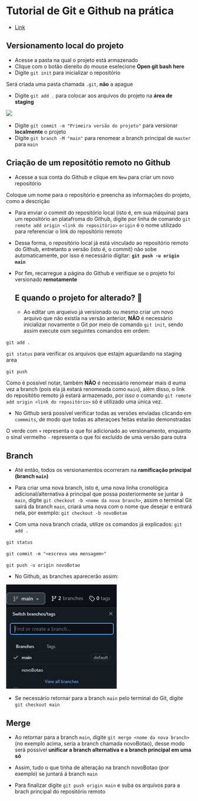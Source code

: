 # Tutorial de Git e Github na prática 


 * [Link](https://git-scm.com/downloads)

## Versionamento local do projeto
* Acesse a pasta na qual o projeto está armazenado
* Clique com o botão diereito do mouse eselecione **Open git bash here**
* Digite `git init` para inicializar o repositório

Será criada uma pasta chamada `.git`, **não** a apague
* Digite `git add .` para colocar aos arquivos do projeto na **área de staging** 
<img src="https://i1.wp.com/www.markus-gattol.name/misc/mm/si/content/git_git_add.png">

* Digite `git commit -m "Primeira versão do projeto"` para versionar **localmente** o projeto
* Digite `git branch -M "main"` para renomear a branch principal de `master` para `main`

## Criação de um repositótio remoto no Github
* Acesse a sua conta do Github e clique em `New` para criar um novo repositório

Coloque um nome para o repositório e preencha as informações do projeto, como a descrição
* Para enviar o commit do repositório local (isto é, em sua máquina) para um repositório an platafroma do Github, digite por linha de comando `git remote add origin <link do repositório>`
`origin` é o nome utilizado para referenciar o link do repositório remoto
* Dessa forma, o repositório local já está vinculado ao repositório remoto do Github, entretanto a versão (isto é, o commit) não sobe automaticamente, por isso é necessário digitar: **`git push -u origin main`**
* Por fim, recarregue a página do Github e verifique se o projeto foi versionado **remotamente**
  
  ## E quando o projeto for alterado? 🧐

  * Ao editar um arqueivo já versionado ou mesmo criar um novo arquivo que não existia na versão anterior, **NÃO** é necessário inicializar novamente o Git por meio de comando `git init`, sendo assim execute osm seguintes comandos em ordem:

`git add .` 

`git status` para verificar os arquivos que estajm aguardando na staging area

`git push` 

Como é possível notar, também **NÃO** é necessário renomear mais d euma vez a branch (pois ela já estará renomeada como `main`), além disso, o link do repositótio remoto já estará armazenado, por isso o comando `git remote add origin <link do repositório>` só é utilizado uma única vez.

* No Github será possível verificar todas as versões enviadas clicando em `commmits`, de modo que todas as alteraçoes feitas estarão demonstradas

O verde com `+` representa o que foi adicionado ao versionamento, enquanto o sinal vermelho `-` representa o que foi excluído de uma versão para outra

## Branch 

* Até então, todos os versionamentos ocorreram na **ramificação principal (branch `main`)**
* Para criar uma nova branch, isto é, uma nova linha cronológica adicional/alternativa á principal que possa posteriormente se juntar à `main`, digite `git checkout -b <nome da nova branch>`, assim o terminal Git sairá da branch `main`, criará uma nova com o nome que desejar e entrará nela, por exemplo: `git checkout -b novoBotao` 

* Com uma nova branch criada, utilize os comandos já explicados:
`git add .` 

`git status`

`git commit -m "<escreva uma mensagem>"` 

`git push -u origin novoBotao` 



* No Github, as branches aparecerão assim:

<img src="img/imgBranch.PNG">

* Se necessário retornar para a branch `main` pelo terminal do Git, digite `git checkout main`
 
## Merge 

* Ao retornar para a branch `main`, digite `git merge <nome da nova branch>` (no exemplo acima, seria a branch chamada novoBotao), desse modo será possível **unificar a branch alternativa e a branch principal em uma só**

* Assim, tudo o que tinha de alteração na branch novoBotao (por exemplo) se juntará á branch `main` 

* Para finalizar digite `git push origin main` e suba os arquivos para a brach principal do repositório remoto

